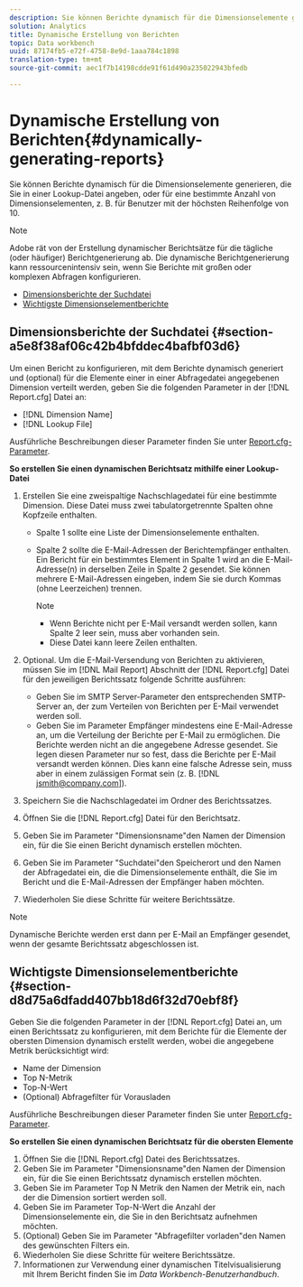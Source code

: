 ```yaml
---
description: Sie können Berichte dynamisch für die Dimensionselemente generieren, die Sie in einer Lookup-Datei angeben, oder für eine bestimmte Anzahl von Dimensionselementen, z. B. für Benutzer mit der höchsten Reihenfolge von 10.
solution: Analytics
title: Dynamische Erstellung von Berichten
topic: Data workbench
uuid: 87174fb5-e72f-4758-8e9d-1aaa784c1898
translation-type: tm+mt
source-git-commit: aec1f7b14198cdde91f61d490a235022943bfedb

---
```



# Dynamische Erstellung von Berichten{#dynamically-generating-reports}

Sie können Berichte dynamisch für die Dimensionselemente generieren, die Sie in einer Lookup-Datei angeben, oder für eine bestimmte Anzahl von Dimensionselementen, z. B. für Benutzer mit der höchsten Reihenfolge von 10.

>[!NOTE]
>
>Adobe rät von der Erstellung dynamischer Berichtsätze für die tägliche (oder häufiger) Berichtgenerierung ab. Die dynamische Berichtgenerierung kann ressourcenintensiv sein, wenn Sie Berichte mit großen oder komplexen Abfragen konfigurieren.

* [Dimensionsberichte der Suchdatei](../../../../../home/c-rpt-oview/c-work-rpt-sets/t-create-rpt-set/t-config-rpt-set/c-dyn-gen-rpts.md#section-a5e8f38af06c42b4bfddec4bafbf03d6)
* [Wichtigste Dimensionselementberichte](../../../../../home/c-rpt-oview/c-work-rpt-sets/t-create-rpt-set/t-config-rpt-set/c-dyn-gen-rpts.md#section-d8d75a6dfadd407bb18d6f32d70ebf8f)

## Dimensionsberichte der Suchdatei {#section-a5e8f38af06c42b4bfddec4bafbf03d6}

Um einen Bericht zu konfigurieren, mit dem Berichte dynamisch generiert und (optional) für die Elemente einer in einer Abfragedatei angegebenen Dimension verteilt werden, geben Sie die folgenden Parameter in der [!DNL Report.cfg] Datei an:

* [!DNL Dimension Name]
* [!DNL Lookup File]

Ausführliche Beschreibungen dieser Parameter finden Sie unter [Report.cfg-Parameter](../../../../../home/c-rpt-oview/c-rpt-param-ref/c-rpt-param.md#concept-838e59d72d3f4cb29ee15f5c7eb0ceff).

**So erstellen Sie einen dynamischen Berichtsatz mithilfe einer Lookup-Datei**

1. Erstellen Sie eine zweispaltige Nachschlagedatei für eine bestimmte Dimension. Diese Datei muss zwei tabulatorgetrennte Spalten ohne Kopfzeile enthalten.

   * Spalte 1 sollte eine Liste der Dimensionselemente enthalten.
   * Spalte 2 sollte die E-Mail-Adressen der Berichtempfänger enthalten. Ein Bericht für ein bestimmtes Element in Spalte 1 wird an die E-Mail-Adresse(n) in derselben Zeile in Spalte 2 gesendet. Sie können mehrere E-Mail-Adressen eingeben, indem Sie sie durch Kommas (ohne Leerzeichen) trennen.

      >[!NOTE]
      >
      >
      >    
      >    
      >    * Wenn Berichte nicht per E-Mail versandt werden sollen, kann Spalte 2 leer sein, muss aber vorhanden sein.
      >    * Diese Datei kann leere Zeilen enthalten.




1. Optional. Um die E-Mail-Versendung von Berichten zu aktivieren, müssen Sie im [!DNL Mail Report] Abschnitt der [!DNL Report.cfg] Datei für den jeweiligen Berichtssatz folgende Schritte ausführen:

   * Geben Sie im SMTP Server-Parameter den entsprechenden SMTP-Server an, der zum Verteilen von Berichten per E-Mail verwendet werden soll.
   * Geben Sie im Parameter Empfänger mindestens eine E-Mail-Adresse an, um die Verteilung der Berichte per E-Mail zu ermöglichen. Die Berichte werden nicht an die angegebene Adresse gesendet. Sie legen diesen Parameter nur so fest, dass die Berichte per E-Mail versandt werden können. Dies kann eine falsche Adresse sein, muss aber in einem zulässigen Format sein (z. B. [!DNL jsmith@company.com]).

1. Speichern Sie die Nachschlagedatei im Ordner des Berichtssatzes.
1. Öffnen Sie die [!DNL Report.cfg] Datei für den Berichtsatz.
1. Geben Sie im Parameter &quot;Dimensionsname&quot;den Namen der Dimension ein, für die Sie einen Bericht dynamisch erstellen möchten.
1. Geben Sie im Parameter &quot;Suchdatei&quot;den Speicherort und den Namen der Abfragedatei ein, die die Dimensionselemente enthält, die Sie im Bericht und die E-Mail-Adressen der Empfänger haben möchten.
1. Wiederholen Sie diese Schritte für weitere Berichtssätze.

>[!NOTE]
>
>Dynamische Berichte werden erst dann per E-Mail an Empfänger gesendet, wenn der gesamte Berichtssatz abgeschlossen ist.

## Wichtigste Dimensionselementberichte {#section-d8d75a6dfadd407bb18d6f32d70ebf8f}

Geben Sie die folgenden Parameter in der [!DNL Report.cfg] Datei an, um einen Berichtssatz zu konfigurieren, mit dem Berichte für die Elemente der obersten Dimension dynamisch erstellt werden, wobei die angegebene Metrik berücksichtigt wird:

* Name der Dimension
* Top N-Metrik
* Top-N-Wert
* (Optional) Abfragefilter für Vorausladen

Ausführliche Beschreibungen dieser Parameter finden Sie unter [Report.cfg-Parameter](../../../../../home/c-rpt-oview/c-rpt-param-ref/c-rpt-param.md#concept-838e59d72d3f4cb29ee15f5c7eb0ceff).

**So erstellen Sie einen dynamischen Berichtsatz für die obersten Elemente**

1. Öffnen Sie die [!DNL Report.cfg] Datei des Berichtssatzes.
1. Geben Sie im Parameter &quot;Dimensionsname&quot;den Namen der Dimension ein, für die Sie einen Berichtssatz dynamisch erstellen möchten.
1. Geben Sie im Parameter Top N Metrik den Namen der Metrik ein, nach der die Dimension sortiert werden soll.
1. Geben Sie im Parameter Top-N-Wert die Anzahl der Dimensionselemente ein, die Sie in den Berichtsatz aufnehmen möchten.
1. (Optional) Geben Sie im Parameter &quot;Abfragefilter vorladen&quot;den Namen des gewünschten Filters ein.
1. Wiederholen Sie diese Schritte für weitere Berichtssätze.
1. Informationen zur Verwendung einer dynamischen Titelvisualisierung mit Ihrem Bericht finden Sie im *Data Workbench-Benutzerhandbuch*.

